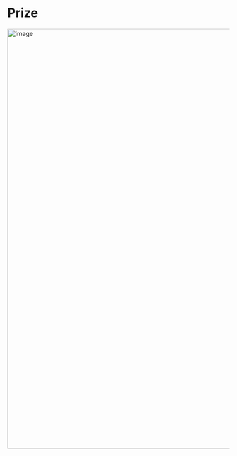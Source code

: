 # Prize

<img width="950" alt="image" src="https://github.com/MAPF-Competition/web_resource/assets/104757294/e7f44dc0-ab9a-46ca-97ee-3db1a7c80c55">
